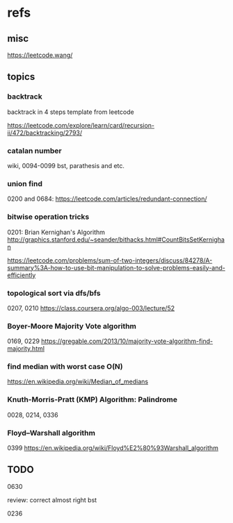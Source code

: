# refs

## misc

https://leetcode.wang/

## topics

### backtrack 

backtrack in 4 steps template from leetcode

https://leetcode.com/explore/learn/card/recursion-ii/472/backtracking/2793/

### catalan number

wiki, 0094-0099 bst, parathesis and etc.

### union find

0200 and 0684: https://leetcode.com/articles/redundant-connection/

### bitwise operation tricks

0201: Brian Kernighan's Algorithm
http://graphics.stanford.edu/~seander/bithacks.html#CountBitsSetKernighan

https://leetcode.com/problems/sum-of-two-integers/discuss/84278/A-summary%3A-how-to-use-bit-manipulation-to-solve-problems-easily-and-efficiently

### topological sort via dfs/bfs

0207, 0210
https://class.coursera.org/algo-003/lecture/52

### Boyer-Moore Majority Vote algorithm

0169, 0229
https://gregable.com/2013/10/majority-vote-algorithm-find-majority.html

### find median with worst case O(N)

https://en.wikipedia.org/wiki/Median_of_medians

### Knuth-Morris-Pratt (KMP) Algorithm: Palindrome

0028, 0214, 0336

### Floyd–Warshall algorithm

0399
https://en.wikipedia.org/wiki/Floyd%E2%80%93Warshall_algorithm

## TODO

0630

review: correct almost right bst

0236

